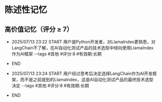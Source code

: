 # 陈述性记忆

## 高价值记忆（评分 ≥ 7）

- 2025/07/13 23:22 START
用户是Python开发者，对LlamaIndex更熟悉，对LangChain不了解，在AI自动化测试产品的技术选型中倾向使用LlamaIndex作为AI框架
--tags #其他 #评分:8 #有效期:长期
- END



- 2025/07/13 23:24 START
用户经过思考后决定选择LangChain作为AI开发框架，而不是之前提到的LlamaIndex，这是AI自动化测试产品的最终技术选型决定
--tags #其他 #评分:8 #有效期:长期
- END